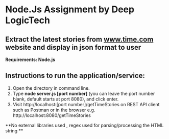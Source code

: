 # Node.Js Assignment by Deep LogicTech 

## Extract the latest stories from www.time.com website and display in json format to user 

**Requirements: Node.js**

## Instructions to run the application/service:

1. Open the directory in command line.
2. Type **node server.js [port number]** (you can leave the port number blank, default starts at port 8080), and click enter.
3. Visit http://localhost:[port number]/getTimeStories on REST API client such as Postman or in the browser e.g. http://localhost:8080/getTimeStories


**No external libraries used , regex used for parsing/processing the HTML string **

 
